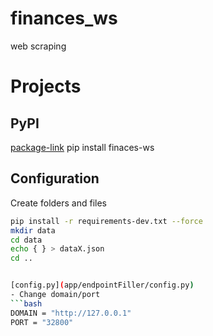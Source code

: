 # finances_ws

web scraping

# Projects
## PyPI
[package-link](https://pypi.org/project/finaces-ws/)
pip install finaces-ws
## Configuration
Create folders and files
```bash
pip install -r requirements-dev.txt --force
mkdir data
cd data
echo { } > dataX.json
cd ..


[config.py](app/endpointFiller/config.py)
- Change domain/port
```bash
DOMAIN = "http://127.0.0.1"
PORT = "32800"
```
